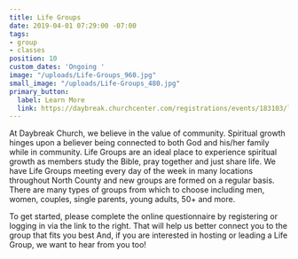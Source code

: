 ```yaml
---
title: Life Groups
date: 2019-04-01 07:29:00 -07:00
tags:
- group
- classes
position: 10
custom_dates: 'Ongoing '
image: "/uploads/Life-Groups_960.jpg"
small_image: "/uploads/Life-Groups_480.jpg"
primary_button:
  label: Learn More
  link: https://daybreak.churchcenter.com/registrations/events/183103/logins/new
---
```


At Daybreak Church, we believe in the value of community. Spiritual growth hinges upon a believer being connected to both God and his/her family while in community. Life Groups are an ideal place to experience spiritual growth as members study the Bible, pray together and just share life. We have Life Groups meeting every day of the week in many locations throughout North County and new groups are formed on a regular basis. There are many types of groups from which to choose including men, women, couples, single parents, young adults, 50+ and more.

To get started, please complete the online questionnaire by registering or logging in via the link to the right. That will help us better connect you to the group that fits you best And, if you are interested in hosting or leading a Life Group, we want to hear from you too!